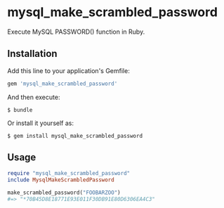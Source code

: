 # mysql_make_scrambled_password

Execute MySQL PASSWORD() function in Ruby.

## Installation

Add this line to your application's Gemfile:

```ruby
gem 'mysql_make_scrambled_password'
```

And then execute:

    $ bundle

Or install it yourself as:

    $ gem install mysql_make_scrambled_password

## Usage

```ruby
require "mysql_make_scrambled_password"
include MysqlMakeScrambledPassword

make_scrambled_password("FOOBARZOO")
#=> "*70B45D8E18771E93E011F30DB91E80D6306EA4C3"
```
